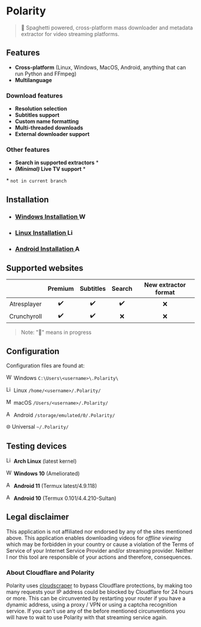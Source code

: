 # Polarity
> 🍝 Spaghetti powered, cross-platform mass downloader and metadata extractor for video streaming platforms.

## Features
- **Cross-platform** (Linux, Windows, MacOS, Android, anything that can run Python and FFmpeg)
- **Multilanguage**
### Download features
- **Resolution selection**
- **Subtitles support**
- **Custom name formatting**
- **Multi-threaded downloads**
- **External downloader support**
### Other features
- **Search in supported extractors** * 
- **_(Minimal)_ Live TV support** *
<!---

- **Automatically download new episodes**
- **Plex and Kodi Metadata support**
-->

\* `not in current branch`


## Installation
- ### [Windows Installation <img src="https://aveeryy.github.io/icons/small/Windows.png" alt="Windows" width="16"/>](https://github.com/Aveeryy/Polarity/wiki/Installing#windows-)
- ### [Linux Installation <img src="https://aveeryy.github.io/icons/small/Linux.png" alt="Linux" width="16"/>](https://github.com/Aveeryy/Polarity/wiki/Installing#linux-)
- ### [Android Installation <img src="https://aveeryy.github.io/icons/small/Android.png" alt="Android" width="16"/>](https://github.com/Aveeryy/Polarity/wiki/Installing#android-)

## Supported websites
| | Premium | Subtitles | Search | New extractor format
|:-:|:-:|:-:|:-:|:-:|
| Atresplayer | ✔️ | ✔️ | ✔️ | ❌ 
| Crunchyroll  | ✔️ | ✔️ | ❌ | ❌

> Note: "🍝" means in progress

## Configuration
Configuration files are found at:

<img src="https://aveeryy.github.io/icons/small/Windows.png" alt="Windows" width="16"/> Windows `C:\Users\<username>\.Polarity\`

<img src="https://aveeryy.github.io/icons/small/Linux.png" alt="Linux" width="16"/> Linux `/home/<username>/.Polarity/`

<img src="https://aveeryy.github.io/icons/small/MacOS.png" alt="MacOS" width="16"/> macOS `/Users/<username>/.Polarity/`

<img src="https://aveeryy.github.io/icons/small/Android.png" alt="Android" width="16"/> Android `/storage/emulated/0/.Polarity/`

🌐 Universal `~/.Polarity/`
    

## Testing devices
<img src="https://aveeryy.github.io/icons/small/Linux.png" alt="Linux" width="16"/>  **Arch Linux** (latest kernel)

<img src="https://aveeryy.github.io/icons/small/Windows.png" alt="Windows" width="16"/>  **Windows 10** (Ameliorated)

<img src="https://aveeryy.github.io/icons/small/Android.png" alt="Android" width="16"/>  **Android 11** (Termux latest/4.9.118)

<img src="https://aveeryy.github.io/icons/small/Android.png" alt="Android" width="16"/>  **Android 10** (Termux 0.101/4.4.210-Sultan)

## Legal disclaimer
This application is not affiliated nor endorsed by any of the sites mentioned above. This application enables downloading videos for *offline viewing* which may be forbidden in your country or cause a violation of the Terms of Service of your Internet Service Provider and/or streaming provider. Neither I nor this tool are responsible of your actions and therefore, consequences.

### About Cloudflare and Polarity
Polarity uses [cloudscraper](https://github.com/VeNoMouS/cloudscraper) to bypass Cloudflare protections, by making too many requests your IP address could be blocked by Cloudflare for 24 hours or more. This can be circunvented by restarting your router if you have a dynamic address, using a proxy / VPN or using a captcha recognition service. If you can't use any of the before mentioned circunventions you will have to wait to use Polarity with that streaming service again.